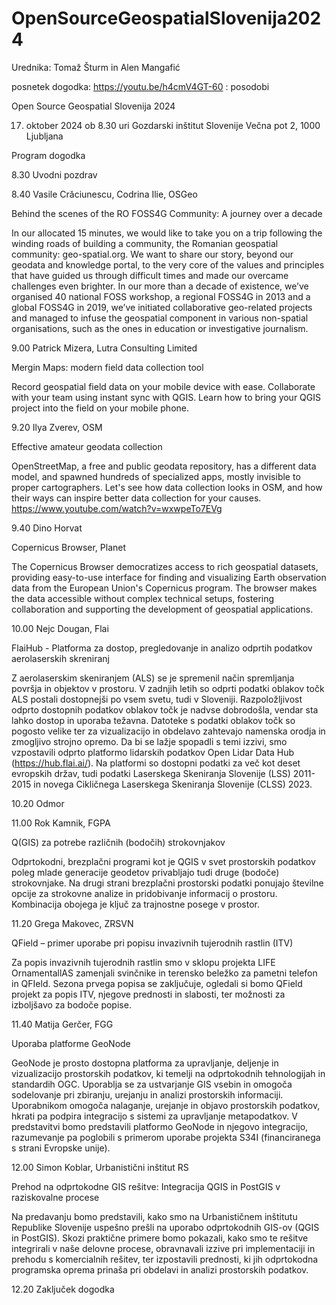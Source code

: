 # OpenSourceGeospatialSlovenija2024
Urednika: Tomaž Šturm in Alen Mangafić

posnetek dogodka:
https://youtu.be/h4cmV4GT-60 : posodobi

Open Source Geospatial Slovenija 2024

17. oktober 2024 ob 8.30 uri
Gozdarski inštitut Slovenije
Večna pot 2, 1000 Ljubljana

Program dogodka

8.30  Uvodni pozdrav

8.40  Vasile Crăciunescu, Codrina Ilie, OSGeo

Behind the scenes of the RO FOSS4G Community: A journey over a decade

In our allocated 15 minutes, we would like to take you on a trip following the winding roads of building a community, the Romanian geospatial community: geo-spatial.org. We want to share our story, beyond our geodata and knowledge portal, to the very core of the values and principles that have guided us through difficult times and made our overcame challenges even brighter. In our more than a decade of existence, we’ve organised 40 national FOSS workshop, a regional FOSS4G in 2013 and a global FOSS4G in 2019, we’ve initiated collaborative geo-related projects and managed to infuse the geospatial component in various non-spatial organisations, such as the ones in education or investigative journalism.

9.00  Patrick Mizera, Lutra Consulting Limited

Mergin Maps: modern field data collection tool

Record geospatial field data on your mobile device with ease. Collaborate with your team using instant sync with QGIS. Learn how to bring your QGIS project into the field on your mobile phone.

9.20  Ilya Zverev, OSM

Effective amateur geodata collection

OpenStreetMap, a free and public geodata repository, has a different data model, and spawned hundreds of specialized apps, mostly invisible to proper cartographers. Let's see how data collection looks in OSM, and how their ways can inspire better data collection for your causes.
https://www.youtube.com/watch?v=wxwpeTo7EVg

9.40 Dino Horvat

Copernicus Browser, Planet

The Copernicus Browser democratizes access to rich geospatial datasets, providing easy-to-use interface for finding and visualizing Earth observation data from the European Union's Copernicus program. The browser makes the data accessible without complex technical setups, fostering collaboration and supporting the development of geospatial applications.


10.00 Nejc Dougan, Flai

FlaiHub - Platforma za dostop, pregledovanje in analizo odprtih podatkov aerolaserskih skreniranj

Z aerolaserskim skeniranjem (ALS) se je spremenil način spremljanja površja in objektov v prostoru. V zadnjih letih so odprti podatki oblakov točk ALS postali dostopnejši po vsem svetu, tudi v Sloveniji. Razpoložljivost odprto dostopnih podatkov oblakov točk je nadvse dobrodošla, vendar sta lahko dostop in uporaba težavna. Datoteke s podatki oblakov točk so pogosto velike ter za vizualizacijo in obdelavo zahtevajo namenska orodja in zmogljivo strojno opremo. Da bi se lažje spopadli s temi izzivi, smo vzpostavili odprto platformo lidarskih podatkov Open Lidar Data Hub (https://hub.flai.ai/). Na platformi so dostopni podatki za več kot deset evropskih držav, tudi podatki Laserskega Skeniranja Slovenije (LSS) 2011-2015 in novega Cikličnega Laserskega Skeniranja Slovenije (CLSS) 2023.

10.20 Odmor

11.00 Rok Kamnik, FGPA

Q(GIS) za potrebe različnih (bodočih) strokovnjakov

Odprtokodni, brezplačni programi kot je QGIS v svet prostorskih podatkov poleg mlade generacije geodetov privabljajo tudi druge (bodoče) strokovnjake. Na drugi strani brezplačni prostorski podatki ponujajo številne opcije za strokovne analize in pridobivanje informacij o prostoru. Kombinacija obojega je ključ za trajnostne posege v prostor.


11.20 Grega Makovec, ZRSVN

QField – primer uporabe pri popisu invazivnih tujerodnih rastlin (ITV)

Za popis invazivnih tujerodnih rastlin smo v sklopu projekta LIFE OrnamentallAS zamenjali svinčnike in terensko beležko za pametni telefon in QFIeld. Sezona prvega popisa se zaključuje, ogledali si bomo QField projekt za popis ITV, njegove prednosti in slabosti, ter možnosti za izboljšavo za bodoče popise.

11.40 Matija Gerčer, FGG

Uporaba platforme GeoNode

GeoNode je prosto dostopna platforma za upravljanje, deljenje in vizualizacijo prostorskih podatkov, ki temelji na odprtokodnih tehnologijah in standardih OGC. Uporablja se za ustvarjanje GIS vsebin in omogoča sodelovanje pri zbiranju, urejanju in analizi prostorskih informaciji. Uporabnikom omogoča nalaganje, urejanje in objavo prostorskih podatkov, hkrati pa podpira integracijo s sistemi za upravljanje metapodatkov. V predstavitvi bomo predstavili platformo GeoNode in njegovo integracijo, razumevanje pa poglobili s primerom uporabe projekta S34I (financiranega s strani Evropske unije).


12.00 Simon Koblar, Urbanistični inštitut RS

Prehod na odprtokodne GIS rešitve: Integracija QGIS in PostGIS v raziskovalne procese

Na predavanju bomo predstavili, kako smo na Urbanističnem inštitutu Republike Slovenije uspešno prešli na uporabo odprtokodnih GIS-ov (QGIS in PostGIS). Skozi praktične primere bomo pokazali, kako smo te rešitve integrirali v naše delovne procese, obravnavali izzive pri implementaciji in prehodu s komercialnih rešitev, ter izpostavili prednosti, ki jih odprtokodna programska oprema prinaša pri obdelavi in analizi prostorskih podatkov.

12.20 Zaključek dogodka
